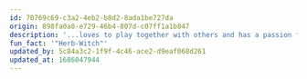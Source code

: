 ```yaml
---
id: 70769c69-c3a2-4eb2-b8d2-8ada1be727da
origin: 898fa0a8-e729-46b4-807d-c07ff1a1b847
description: '...loves to play together with others and has a passion for chamber music. She is also fascinated by languages, anatomy and bodywork. At Stegreif, Valerie is one of the violins and violas and occasionally enjoys helping out with organizational matters.'
fun_fact: '"Herb-Witch"'
updated_by: 5c84a3c2-1f9f-4c46-ace2-d9eaf068d261
updated_at: 1686047944
---
```

